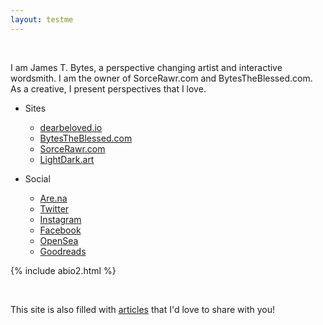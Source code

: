 ```yaml
---
layout: testme
---
```


<br>

I am James T. Bytes, a perspective changing artist and interactive wordsmith.
I am the owner of SorceRawr.com and BytesTheBlessed.com.
As a creative, I present perspectives that I love.

* Sites  <br>
  * [dearbeloved.io](https://dearbeloved.io)
  * [BytesTheBlessed.com](https://bytestheblessed.com)
  * [SorceRawr.com](https://SorceRawr.com)
  * [LightDark.art](https://LightDark.art)

* Social <br>
  * [Are.na](https://www.are.na/james-the-blessed/blessed-bytes)
  * [Twitter](https://twitter.com/0xdivi)
  * [Instagram](www.instagram.com/bytes_the_blessed)
  * [Facebook](https://www.facebook.com/jamestheblessed)
  * [OpenSea](https://opensea.io/Bytes_The_Blessed)
  * [Goodreads](https://www.goodreads.com/user/show/135257757-james-the-blessed)

{% include abio2.html %}

<br>

This site is also filled with [articles](/bytes.html) that I'd love to share with you!  

<br>
<br>
<br>
<br>
<br>
